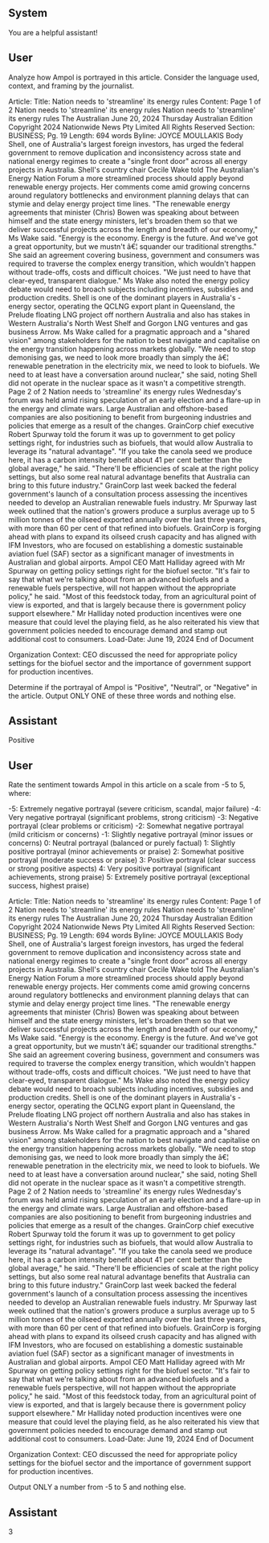 ## System

You are a helpful assistant!

## User


Analyze how Ampol is portrayed in this article. Consider the language used, context, and framing by the journalist.

Article:
Title: Nation needs to 'streamline' its energy rules
Content: Page 1 of 2
Nation needs to 'streamline' its energy rules
Nation needs to 'streamline' its energy rules
The Australian
June 20, 2024 Thursday
Australian Edition
Copyright 2024 Nationwide News Pty Limited All Rights Reserved
Section: BUSINESS; Pg. 19
Length: 694 words
Byline: JOYCE MOULLAKIS
Body
Shell, one of Australia's largest foreign investors, has urged the federal government to remove duplication and 
inconsistency across state and national energy regimes to create a "single front door" across all energy projects in 
Australia.
Shell's country chair Cecile Wake told The Australian's Energy Nation Forum a more streamlined process should 
apply beyond renewable energy projects. Her comments come amid growing concerns around regulatory 
bottlenecks and environment planning delays that can stymie and delay energy project time lines.
"The renewable energy agreements that minister (Chris) Bowen was speaking about between himself and the state 
energy ministers, let's broaden them so that we deliver successful projects across the length and breadth of our 
economy," Ms Wake said. "Energy is the economy. Energy is the future. And we've got a great opportunity, but we 
mustn't â€¦ squander our traditional strengths." She said an agreement covering business, government and 
consumers was required to traverse the complex energy transition, which wouldn't happen without trade-offs, costs 
and difficult choices.
"We just need to have that clear-eyed, transparent dialogue." Ms Wake also noted the energy policy debate would 
need to broach subjects including incentives, subsidies and production credits.
Shell is one of the dominant players in Australia's -energy sector, operating the QCLNG export plant in 
Queensland, the Prelude floating LNG project off northern Australia and also has stakes in Western Australia's 
North West Shelf and Gorgon LNG ventures and gas business Arrow.
Ms Wake called for a pragmatic approach and a "shared vision" among stakeholders for the nation to best navigate 
and capitalise on the energy transition happening across markets globally.
"We need to stop demonising gas, we need to look more broadly than simply the â€¦ renewable penetration in the 
electricity mix, we need to look to biofuels. We need to at least have a conversation around nuclear," she said, 
noting Shell did not operate in the nuclear space as it wasn't a competitive strength.
Page 2 of 2
Nation needs to 'streamline' its energy rules
Wednesday's forum was held amid rising speculation of an early election and a flare-up in the energy and climate 
wars. Large Australian and offshore-based companies are also positioning to benefit from burgeoning industries 
and policies that emerge as a result of the changes.
GrainCorp chief executive Robert Spurway told the forum it was up to government to get policy settings right, for 
industries such as biofuels, that would allow Australia to leverage its "natural advantage".
"If you take the canola seed we produce here, it has a carbon intensity benefit about 41 per cent better than the 
global average," he said. "There'll be efficiencies of scale at the right policy settings, but also some real natural 
advantage benefits that Australia can bring to this future industry." GrainCorp last week backed the federal 
government's launch of a consultation process assessing the incentives needed to develop an Australian renewable 
fuels industry.
Mr Spurway last week outlined that the nation's growers produce a surplus average up to 5 million tonnes of the 
oilseed exported annually over the last three years, with more than 60 per cent of that refined into biofuels.
GrainCorp is forging ahead with plans to expand its oilseed crush capacity and has aligned with IFM Investors, who 
are focused on establishing a domestic sustainable aviation fuel (SAF) sector as a significant manager of 
investments in Australian and global airports.
Ampol CEO Matt Halliday agreed with Mr Spurway on getting policy settings right for the biofuel sector.
"It's fair to say that what we're talking about from an advanced biofuels and a renewable fuels perspective, will not 
happen without the appropriate policy," he said. "Most of this feedstock today, from an agricultural point of view is 
exported, and that is largely because there is government policy support elsewhere." Mr Halliday noted production 
incentives were one measure that could level the playing field, as he also reiterated his view that government 
policies needed to encourage demand and stamp out additional cost to consumers.
Load-Date: June 19, 2024
End of Document

Organization Context: CEO discussed the need for appropriate policy settings for the biofuel sector and the importance of government support for production incentives.

Determine if the portrayal of Ampol is "Positive", "Neutral", or "Negative" in the article.
Output ONLY ONE of these three words and nothing else.


## Assistant

Positive

## User


Rate the sentiment towards Ampol in this article on a scale from -5 to 5, where:

-5: Extremely negative portrayal (severe criticism, scandal, major failure)
-4: Very negative portrayal (significant problems, strong criticism)
-3: Negative portrayal (clear problems or criticism)
-2: Somewhat negative portrayal (mild criticism or concerns)
-1: Slightly negative portrayal (minor issues or concerns)
0: Neutral portrayal (balanced or purely factual)
1: Slightly positive portrayal (minor achievements or praise)
2: Somewhat positive portrayal (moderate success or praise)
3: Positive portrayal (clear success or strong positive aspects)
4: Very positive portrayal (significant achievements, strong praise)
5: Extremely positive portrayal (exceptional success, highest praise)

Article:
Title: Nation needs to 'streamline' its energy rules
Content: Page 1 of 2
Nation needs to 'streamline' its energy rules
Nation needs to 'streamline' its energy rules
The Australian
June 20, 2024 Thursday
Australian Edition
Copyright 2024 Nationwide News Pty Limited All Rights Reserved
Section: BUSINESS; Pg. 19
Length: 694 words
Byline: JOYCE MOULLAKIS
Body
Shell, one of Australia's largest foreign investors, has urged the federal government to remove duplication and 
inconsistency across state and national energy regimes to create a "single front door" across all energy projects in 
Australia.
Shell's country chair Cecile Wake told The Australian's Energy Nation Forum a more streamlined process should 
apply beyond renewable energy projects. Her comments come amid growing concerns around regulatory 
bottlenecks and environment planning delays that can stymie and delay energy project time lines.
"The renewable energy agreements that minister (Chris) Bowen was speaking about between himself and the state 
energy ministers, let's broaden them so that we deliver successful projects across the length and breadth of our 
economy," Ms Wake said. "Energy is the economy. Energy is the future. And we've got a great opportunity, but we 
mustn't â€¦ squander our traditional strengths." She said an agreement covering business, government and 
consumers was required to traverse the complex energy transition, which wouldn't happen without trade-offs, costs 
and difficult choices.
"We just need to have that clear-eyed, transparent dialogue." Ms Wake also noted the energy policy debate would 
need to broach subjects including incentives, subsidies and production credits.
Shell is one of the dominant players in Australia's -energy sector, operating the QCLNG export plant in 
Queensland, the Prelude floating LNG project off northern Australia and also has stakes in Western Australia's 
North West Shelf and Gorgon LNG ventures and gas business Arrow.
Ms Wake called for a pragmatic approach and a "shared vision" among stakeholders for the nation to best navigate 
and capitalise on the energy transition happening across markets globally.
"We need to stop demonising gas, we need to look more broadly than simply the â€¦ renewable penetration in the 
electricity mix, we need to look to biofuels. We need to at least have a conversation around nuclear," she said, 
noting Shell did not operate in the nuclear space as it wasn't a competitive strength.
Page 2 of 2
Nation needs to 'streamline' its energy rules
Wednesday's forum was held amid rising speculation of an early election and a flare-up in the energy and climate 
wars. Large Australian and offshore-based companies are also positioning to benefit from burgeoning industries 
and policies that emerge as a result of the changes.
GrainCorp chief executive Robert Spurway told the forum it was up to government to get policy settings right, for 
industries such as biofuels, that would allow Australia to leverage its "natural advantage".
"If you take the canola seed we produce here, it has a carbon intensity benefit about 41 per cent better than the 
global average," he said. "There'll be efficiencies of scale at the right policy settings, but also some real natural 
advantage benefits that Australia can bring to this future industry." GrainCorp last week backed the federal 
government's launch of a consultation process assessing the incentives needed to develop an Australian renewable 
fuels industry.
Mr Spurway last week outlined that the nation's growers produce a surplus average up to 5 million tonnes of the 
oilseed exported annually over the last three years, with more than 60 per cent of that refined into biofuels.
GrainCorp is forging ahead with plans to expand its oilseed crush capacity and has aligned with IFM Investors, who 
are focused on establishing a domestic sustainable aviation fuel (SAF) sector as a significant manager of 
investments in Australian and global airports.
Ampol CEO Matt Halliday agreed with Mr Spurway on getting policy settings right for the biofuel sector.
"It's fair to say that what we're talking about from an advanced biofuels and a renewable fuels perspective, will not 
happen without the appropriate policy," he said. "Most of this feedstock today, from an agricultural point of view is 
exported, and that is largely because there is government policy support elsewhere." Mr Halliday noted production 
incentives were one measure that could level the playing field, as he also reiterated his view that government 
policies needed to encourage demand and stamp out additional cost to consumers.
Load-Date: June 19, 2024
End of Document

Organization Context: CEO discussed the need for appropriate policy settings for the biofuel sector and the importance of government support for production incentives.

Output ONLY a number from -5 to 5 and nothing else.


## Assistant

3

